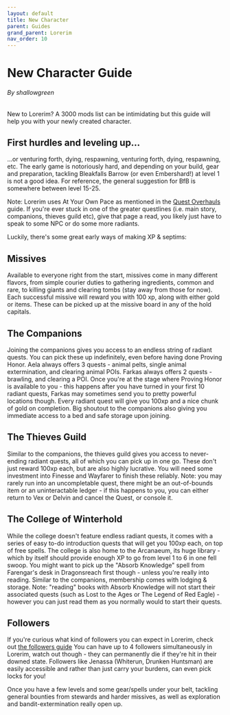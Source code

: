 ```yaml
---
layout: default
title: New Character
parent: Guides
grand_parent: Lorerim
nav_order: 10
---
```

# New Character Guide
###### By shallowgreen
New to Lorerim? A 3000 mods list can be intimidating but this guide will help you with your newly created character.

## First hurdles and leveling up...

...or venturing forth, dying, respawning, venturing forth, dying, respawning, etc. 
The early game is notoriously hard, and depending on your build, gear and preparation, tackling Bleakfalls Barrow (or even Embershard!) at level 1 is not a good idea. For reference, the general suggestion for BfB is somewhere between level 15-25. 

Note: Lorerim uses At Your Own Pace as mentioned in the [Quest Overhauls](/lists/lorerim/guides/quest-overhaul) guide.
If you're ever stuck in one of the greater questlines (i.e. main story, companions, thieves guild etc), give that page a read, you likely just have to speak to some NPC or do some more radiants.

Luckily, there's some great early ways of making XP & septims:

## Missives
Available to everyone right from the start, missives come in many different flavors, from simple courier duties to gathering ingredients, common and rare, to killing giants and clearing tombs (stay away from those for now). 
Each successful missive will reward you with 100 xp, along with either gold or items. 
These can be picked up at the missive board in any of the hold capitals.

## The Companions
Joining the companions gives you access to an endless string of radiant quests. You can pick these up indefinitely, even before having done Proving Honor. Aela always offers 3 quests - animal pelts, single animal extermination, and clearing animal POIs. 
Farkas always offers 2 quests - brawling, and clearing a POI. Once you're at the stage where Proving Honor is available to you - this happens after you have turned in your first 10 radiant quests, Farkas may sometimes send you to pretty powerful locations though.
Every radiant quest will give you 100xp and a nice chunk of gold on completion.
Big shoutout to the companions also giving you immediate access to a bed and safe storage upon joining.

## The Thieves Guild
Similar to the companions, the thieves guild gives you access to never-ending radiant quests, all of which you can pick up in one go. These don't just reward 100xp each, but are also highly lucrative. You will need some investment into Finesse and Wayfarer to finish these reliably. 
Note: you may rarely run into an uncompletable quest, there might be an out-of-bounds item or an uninteractable ledger - if this happens to you, you can either return to Vex or Delvin and cancel the Quest, or console it.

## The College of Winterhold
While the college doesn't feature endless radiant quests, it comes with a series of easy to-do introduction quests that will get you 100xp each, on top of free spells. The college is also home to the Arcanaeum, its huge library - which by itself should provide enough XP to go from level 1 to 6 in one fell swoop. You might want to pick up the "Absorb Knowledge" spell from Farengar's desk in Dragonsreach first though - unless you're really into reading. 
Similar to the companions, membership comes with lodging & storage.
Note: "reading" books with Absorb Knowledge will not start their associated quests (such as Lost to the Ages or The Legend of Red Eagle) - however you can just read them as you normally would to start their quests.

## Followers
If you're curious what kind of followers you can expect in Lorerim, check out [the followers guide](/lists/lorerim/guides/followers)
You can have up to 4 followers simultaneously in Lorerim, watch out though - they can permanently die if they're hit in their downed state. 
Followers like Jenassa (Whiterun, Drunken Huntsman) are easily accessible and rather than just carry your burdens, can even pick locks for you!

Once you have a few levels and some gear/spells under your belt, tackling general bounties from stewards and harder missives, as well as exploration and bandit-extermination really open up.